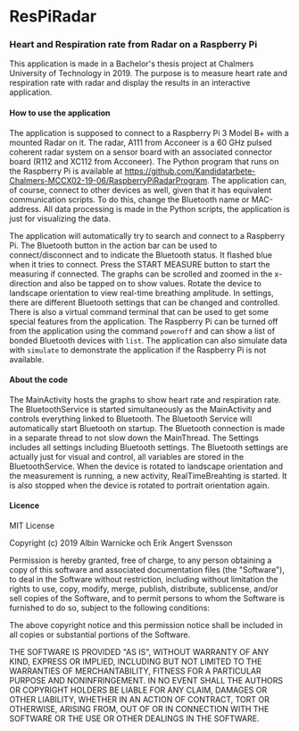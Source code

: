 # ResPiRadar
### Heart and Respiration rate from Radar on a Raspberry Pi
This application is made in a Bachelor's thesis project at Chalmers University of Technology in 2019. 
The purpose is to measure heart rate and respiration rate with radar and display the results in an interactive application.

#### How to use the application
The application is supposed to connect to a Raspberry Pi 3 Model B+ with a mounted Radar on it. 
The radar, A111 from Acconeer is a 60 GHz pulsed coherent radar system on a sensor board with an associated connector board 
(R112 and XC112 from Acconeer). The Python program that runs on the Raspberry Pi is available at 
https://github.com/Kandidatarbete-Chalmers-MCCX02-19-06/RaspberryPiRadarProgram. 
The application can, of course, connect to other devices as well, given that it has equivalent communication scripts. 
To do this, change the Bluetooth name or MAC-address. 
All data processing is made in the Python scripts, the application is just for visualizing the data.

The application will automatically try to search and connect to a Raspberry Pi. 
The Bluetooth button in the action bar can be used to connect/disconnect and to indicate the Bluetooth status. 
It flashed blue when it tries to connect. Press the START MEASURE button to start the measuring if connected. 
The graphs can be scrolled and zoomed in the x-direction and also be tapped on to show values. 
Rotate the device to landscape orientation to view real-time breathing amplitude. 
In settings, there are different Bluetooth settings that can be changed and controlled. 
There is also a virtual command terminal that can be used to get some special features from the application.
The Raspberry Pi can be turned off from the application using the command `poweroff` 
and can show a list of bonded Bluetooth devices with `list`.
The application can also simulate data with `simulate` to demonstrate the application if the Raspberry Pi is not available.

#### About the code
The MainActivity hosts the graphs to show heart rate and respiration rate. 
The BluetoothService is started simultaneously as the MainActivity and controls everything linked to Bluetooth.
The Bluetooth Service will automatically start Bluetooth on startup. 
The Bluetooth connection is made in a separate thread to not slow down the MainThread. 
The Settings includes all settings including Bluetooth settings. 
The Bluetooth settings are actually just for visual and control, all variables are stored in the BluetoothService. 
When the device is rotated to landscape orientation and the measurement is running, a new activity, RealTimeBreahting is started. 
It is also stopped when the device is rotated to portrait orientation again. 

#### Licence
MIT License

Copyright (c) 2019 Albin Warnicke och Erik Angert Svensson

Permission is hereby granted, free of charge, to any person obtaining a copy
of this software and associated documentation files (the "Software"), to deal
in the Software without restriction, including without limitation the rights
to use, copy, modify, merge, publish, distribute, sublicense, and/or sell
copies of the Software, and to permit persons to whom the Software is
furnished to do so, subject to the following conditions:

The above copyright notice and this permission notice shall be included in all
copies or substantial portions of the Software.

THE SOFTWARE IS PROVIDED "AS IS", WITHOUT WARRANTY OF ANY KIND, EXPRESS OR
IMPLIED, INCLUDING BUT NOT LIMITED TO THE WARRANTIES OF MERCHANTABILITY,
FITNESS FOR A PARTICULAR PURPOSE AND NONINFRINGEMENT. IN NO EVENT SHALL THE
AUTHORS OR COPYRIGHT HOLDERS BE LIABLE FOR ANY CLAIM, DAMAGES OR OTHER
LIABILITY, WHETHER IN AN ACTION OF CONTRACT, TORT OR OTHERWISE, ARISING FROM,
OUT OF OR IN CONNECTION WITH THE SOFTWARE OR THE USE OR OTHER DEALINGS IN THE
SOFTWARE.




